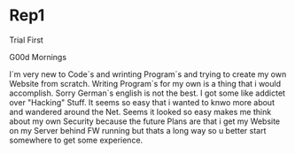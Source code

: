 # Rep1
Trial First

G00d Mornings

I´m very new to Code´s and wrinting Program´s and trying to create my own Website from scratch. Writing Program´s for my own is a thing that i would accomplish. Sorry German´s english is not the best.
I got some like addictet over "Hacking" Stuff. It seems so easy that i wanted to knwo more about and wandered around the Net.
Seems it looked so easy makes me think about my own Security because the future Plans are that i get my Website on my Server behind FW running but thats a long way so u better start somewhere to get some experience.
